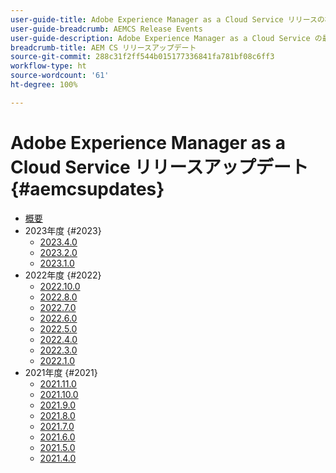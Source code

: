 ```yaml
---
user-guide-title: Adobe Experience Manager as a Cloud Service リリースの概要
user-guide-breadcrumb: AEMCS Release Events
user-guide-description: Adobe Experience Manager as a Cloud Service の最新機能の概要の説明
breadcrumb-title: AEM CS リリースアップデート
source-git-commit: 288c31f2ff544b015177336841fa781bf08c6ff3
workflow-type: ht
source-wordcount: '61'
ht-degree: 100%

---
```



# Adobe Experience Manager as a Cloud Service リリースアップデート {#aemcsupdates}

+ [概要](overview.md)
+ 2023年度 {#2023}
   + [2023.4.0](2023/2023-4-0.md)
   + [2023.2.0](2023/2023-2-0.md)
   + [2023.1.0](2023/2023-1-0.md)
+ 2022年度 {#2022}
   + [2022.10.0](./2022/2022-10-0.md)
   + [2022.8.0](./2022/2022-8-0.md)
   + [2022.7.0](./2022/2022-7-0.md)
   + [2022.6.0](./2022/2022-6-0.md)
   + [2022.5.0](./2022/2022-5-0.md)
   + [2022.4.0](./2022/2022-4-0.md)
   + [2022.3.0](./2022/2022-3-0.md)
   + [2022.1.0](./2022/2022-1-0.md)
+ 2021年度 {#2021}
   + [2021.11.0](./2021/2021-11-0.md)
   + [2021.10.0](./2021/2021-10-0.md)
   + [2021.9.0](./2021/2021-9-0.md)
   + [2021.8.0](./2021/2021-8-0.md)
   + [2021.7.0](./2021/2021-7-0.md)
   + [2021.6.0](./2021/2021-6-0.md)
   + [2021.5.0](./2021/2021-5-0.md)
   + [2021.4.0](./2021/2021-4-0.md)
